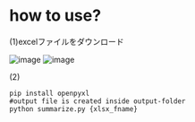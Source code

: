 
# how to use?

(1)excelファイルをダウンロード  

![image](https://github.com/owari-taro/utils/blob/master/miscellaneous/microsoft_security_update/images/screen_shot.png)
![image](https://github.com/owari-taro/utils/blob/master/miscellaneous/microsoft_security_update/images/screen_shot(2).png)


(2)
```
pip install openpyxl
#output file is created inside output-folder
python summarize.py {xlsx_fname}
```
